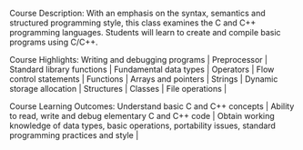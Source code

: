 Course Description:
With an emphasis on the syntax, semantics and structured programming style,
this class examines the C and C++ programming languages. Students will learn to create and compile basic programs using C/C++.

Course Highlights:
Writing and debugging programs |
Preprocessor |
Standard library functions |
Fundamental data types |
Operators |
Flow control statements |
Functions |
Arrays and pointers |
Strings |
Dynamic storage allocation |
Structures |
Classes |
File operations |

Course Learning Outcomes:
Understand basic C and C++ concepts |
Ability to read, write and debug elementary C and C++ code |
Obtain working knowledge of data types, basic operations, portability issues, standard programming practices and style |
